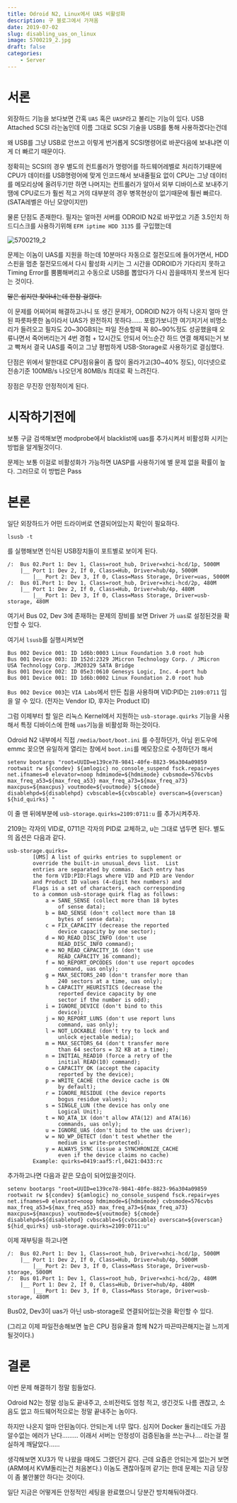 ```yaml
---
title: Odroid N2, Linux에서 UAS 비활성화
description: 구 블로그에서 가져옴
date: 2019-07-02
slug: disabling_uas_on_linux
image: 5700219_2.jpg
draft: false
categories:
    - Server
---
```

# 서론

외장하드 기능을 보다보면 간혹 `UAS` 혹은 `UASP`라고 불리는 기능이 있다. USB Attached SCSI 라는놈인데 이름 그대로 SCSI 기술을 USB를 통해 사용하겠다는건데

왜 USB를 그냥 USB로 안쓰고 이렇게 번거롭게 SCSI명령어로 바꾼다음에 보내냐면 이게 더 빠르기 때문이다. 

 정확히는 SCSI의 경우 별도의 컨트롤러가 명령어를 하드웨어레벨로 처리하기때문에 CPU가 데이터를 USB명령어에 맞게 인코드해서 보내줄필요 없이 CPU는 그냥 데이터를 메모리상에 올려두기만 하면 나머지는 컨트롤러가 알아서 외부 디바이스로 보내주기땜에 CPU로드가 훨씬 적고 거의 대부분의 경우 병목현상이 없기때문에 훨씬 빠르다. (SATA레벨은 아닌 모양이지만)
 
 물론 단점도 존재한다. 필자는 얼마전 서버를 ODROID N2로 바꾸었고 기존 3.5인치 하드디스크를 사용하기위해 `EFM iptime HDD 3135` 를 구입했는데
 
 ![5700219_2](./5700219_2.jpg)
 
 문제는 이놈이 UAS를 지원을 하는데 10분마다 자동으로 절전모드에 들어가면서, HDD스핀을 멈춘 절전모드에서 다시 활성화 시키는 그 시간을 ODROID가 기다리지 못하고 Timing Error를 뿜뿜해버리고 수동으로 USB를 뽑았다가 다시 꼽을때까지 못쓰게 된다는 것이다.
 
 ~~말은 쉽지만 찾아내는데 한참 걸렸다.~~
 
 이 문제를 어찌어찌 해결하고나니 또 생긴 문제가, ODROID N2가 아직 나온지 얼마 안된 파릇파릇한 놈이라서 UAS가 완전하지 못하다...... 포럼가보니깐 여기저기서 비명소리가 들려오고 필자도 20~30GB되는 파일 전송할때 꼭 80~90%정도 성공했을때 오류나면서 죽어버리는거 4번 경험 + 12시간도 안되서 어느순간 하드 연결 해제되는거 보고 빡쳐서 결국 UAS를 죽이고 그냥 평범하게 USB-Storage로 사용하기로 결심했다.
 
 단점은 위에서 말한대로 CPU점유율이 좀 많이 올라가고(30~40% 정도), 이더넷으로 전송기준 100MB/s 나오던게 80MB/s 최대로 확 느려진다.
 
 장점은 무진장 안정적이게 된다.
 
# 시작하기전에
 보통 구글 검색해보면 modprobe에서 blacklist에 uas를 추가시켜서 비활성화 시키는 방법을 알게될것이다.
 
 문제는 보통 이걸로 비활성화가 가능하면 UASP를 사용하기에 별 문제 없을 확률이 높다. 그러므로 이 방법은 Pass
 
# 본론
일단 외장하드가 어떤 드라이버로 연결되어있는지 확인이 필요하다.

`lsusb -t`

를 실행해보면 인식된 USB장치들이 포트별로 보이게 된다.

    /:  Bus 02.Port 1: Dev 1, Class=root_hub, Driver=xhci-hcd/1p, 5000M
        |__ Port 1: Dev 2, If 0, Class=Hub, Driver=hub/4p, 5000M
            |__ Port 2: Dev 3, If 0, Class=Mass Storage, Driver=uas, 5000M
    /:  Bus 01.Port 1: Dev 1, Class=root_hub, Driver=xhci-hcd/2p, 480M
        |__ Port 1: Dev 2, If 0, Class=Hub, Driver=hub/4p, 480M
            |__ Port 1: Dev 3, If 0, Class=Mass Storage, Driver=usb-storage, 480M
            
여기서 Bus 02, Dev 3에 존재하는 문제의 장비를 보면 Driver 가 `uas`로 설정된것을 확인할 수 있다.

여기서 `lsusb`를 실행시켜보면

    Bus 002 Device 001: ID 1d6b:0003 Linux Foundation 3.0 root hub
    Bus 001 Device 003: ID 152d:2329 JMicron Technology Corp. / JMicron USA Technology Corp. JM20329 SATA Bridge
    Bus 001 Device 002: ID 05e3:0610 Genesys Logic, Inc. 4-port hub
    Bus 001 Device 001: ID 1d6b:0002 Linux Foundation 2.0 root hub
    
`Bus 002 Device 003`는 `VIA Labs`에서 만든 칩을 사용하며 VID:PID는 `2109:0711` 임을 알 수 있다. (전자는 Vendor ID, 후자는 Product ID)

그럼 이제부터 할 일은 리눅스 Kernel에서 지원하는 `usb-storage.quirks` 기능을 사용해서 특정 디바이스에 한해 `uas`기능을 비활성화 하는것이다.

Odroid N2 내부에서 직접 `/media/boot/boot.ini` 를 수정하던가, 아님 윈도우에 emmc 꽂으면 유일하게 열리는 창에서 `boot.ini`를 메모장으로 수정하던가 해서

    setenv bootargs "root=UUID=e139ce78-9841-40fe-8823-96a304a09859 rootwait rw ${condev} ${amlogic} no_console_suspend fsck.repair=yes net.ifnames=0 elevator=noop hdmimode=${hdmimode} cvbsmode=576cvbs max_freq_a53=${max_freq_a53} max_freq_a73=${max_freq_a73} maxcpus=${maxcpus} voutmode=${voutmode} ${cmode} disablehpd=${disablehpd} cvbscable=${cvbscable} overscan=${overscan} ${hid_quirks} "
이 줄 맨 뒤에부분에 `usb-storage.quirks=2109:0711:u` 를 추가시켜주자.

2109는 각자의 VID로, 0711은 각자의 PID로 교체하고, u는 그대로 냅두면 된다. 별도의 옵션은 다음과 같다.

	usb-storage.quirks=
			[UMS] A list of quirks entries to supplement or
			override the built-in unusual_devs list.  List
			entries are separated by commas.  Each entry has
			the form VID:PID:Flags where VID and PID are Vendor
			and Product ID values (4-digit hex numbers) and
			Flags is a set of characters, each corresponding
			to a common usb-storage quirk flag as follows:
				a = SANE_SENSE (collect more than 18 bytes
					of sense data);
				b = BAD_SENSE (don't collect more than 18
					bytes of sense data);
				c = FIX_CAPACITY (decrease the reported
					device capacity by one sector);
				d = NO_READ_DISC_INFO (don't use
					READ_DISC_INFO command);
				e = NO_READ_CAPACITY_16 (don't use
					READ_CAPACITY_16 command);
				f = NO_REPORT_OPCODES (don't use report opcodes
					command, uas only);
				g = MAX_SECTORS_240 (don't transfer more than
					240 sectors at a time, uas only);
				h = CAPACITY_HEURISTICS (decrease the
					reported device capacity by one
					sector if the number is odd);
				i = IGNORE_DEVICE (don't bind to this
					device);
				j = NO_REPORT_LUNS (don't use report luns
					command, uas only);
				l = NOT_LOCKABLE (don't try to lock and
					unlock ejectable media);
				m = MAX_SECTORS_64 (don't transfer more
					than 64 sectors = 32 KB at a time);
				n = INITIAL_READ10 (force a retry of the
					initial READ(10) command);
				o = CAPACITY_OK (accept the capacity
					reported by the device);
				p = WRITE_CACHE (the device cache is ON
					by default);
				r = IGNORE_RESIDUE (the device reports
					bogus residue values);
				s = SINGLE_LUN (the device has only one
					Logical Unit);
				t = NO_ATA_1X (don't allow ATA(12) and ATA(16)
					commands, uas only);
				u = IGNORE_UAS (don't bind to the uas driver);
				w = NO_WP_DETECT (don't test whether the
					medium is write-protected).
				y = ALWAYS_SYNC (issue a SYNCHRONIZE_CACHE
					even if the device claims no cache)
			Example: quirks=0419:aaf5:rl,0421:0433:rc
            
추가하고나면 다음과 같은 모습이 되어있을것이다.

    setenv bootargs "root=UUID=e139ce78-9841-40fe-8823-96a304a09859 rootwait rw ${condev} ${amlogic} no_console_suspend fsck.repair=yes net.ifnames=0 elevator=noop hdmimode=${hdmimode} cvbsmode=576cvbs max_freq_a53=${max_freq_a53} max_freq_a73=${max_freq_a73} maxcpus=${maxcpus} voutmode=${voutmode} ${cmode} disablehpd=${disablehpd} cvbscable=${cvbscable} overscan=${overscan} ${hid_quirks} usb-storage.quirks=2109:0711:u"
    
이제 재부팅을 하고나면

    /:  Bus 02.Port 1: Dev 1, Class=root_hub, Driver=xhci-hcd/1p, 5000M
        |__ Port 1: Dev 2, If 0, Class=Hub, Driver=hub/4p, 5000M
            |__ Port 2: Dev 3, If 0, Class=Mass Storage, Driver=usb-storage, 5000M
    /:  Bus 01.Port 1: Dev 1, Class=root_hub, Driver=xhci-hcd/2p, 480M
        |__ Port 1: Dev 2, If 0, Class=Hub, Driver=hub/4p, 480M
            |__ Port 1: Dev 3, If 0, Class=Mass Storage, Driver=usb-storage, 480M

Bus02, Dev3이 uas가 아닌 usb-storage로 연결되어있는것을 확인할 수 있다.

(그리고 이제 파일전송해보면 높은 CPU 점유율과 함께 N2가 따끈따끈해지는걸 느끼게 될것이다.)

# 결론
 이번 문제 해결하기 정말 힘들었다. 
 
 Odroid N2는 정말 성능도 끝내주고, 소비전력도 엄청 적고, 생긴것도 나름 괜찮고, 소음도 없고 하드웨어적으로는 정말 끝내주는 놈이다. 
 
 하지만 나온지 얼마 안된놈이다. 안되는게 너무 많다. 심지어 Docker 돌리는데도 가끔 알수없는 에러가 난다......... 이래서 서버는 안정성이 검증된놈을 쓰는구나.... 라는걸 절실하게 깨달았다......
 
 생각해보면 XU3가 막 나왔을 때에도 그랬던거 같다. 근데 요즘은 안되는게 없는거 보면 (ARM에서 KVM돌리는건 처음본다.) 이놈도 괜찮아질꺼 같기는 한데 문제는 지금 당장이 좀 불안불안 하다는 것이다.
 
 일단 지금은 어떻게든 안정적인 세팅을 완료했으니 당분간 방치해둬야겠다.